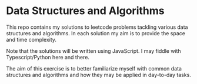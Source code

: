 # Data Structures and Algorithms

This repo contains my solutions to leetcode problems tackling various data structures and algorithms. In each solution my aim is to provide the space and time complexity.

Note that the solutions will be written using JavaScript. I may fiddle with Typescript/Python here and there.

The aim of this exercise is to better familiarize myself with common data structures and algorithms and how they may be applied in day-to-day tasks. 
